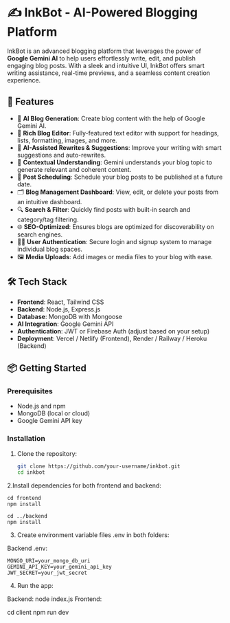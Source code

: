 # ✍️ InkBot - AI-Powered Blogging Platform

InkBot is an advanced blogging platform that leverages the power of **Google Gemini AI** to help users effortlessly write, edit, and publish engaging blog posts. With a sleek and intuitive UI, InkBot offers smart writing assistance, real-time previews, and a seamless content creation experience.

## 🚀 Features

- 🤖 **AI Blog Generation**: Create blog content with the help of Google Gemini AI.
- 📝 **Rich Blog Editor**: Fully-featured text editor with support for headings, lists, formatting, images, and more.
- 🔄 **AI-Assisted Rewrites & Suggestions**: Improve your writing with smart suggestions and auto-rewrites.
- 🧠 **Contextual Understanding**: Gemini understands your blog topic to generate relevant and coherent content.
- 📅 **Post Scheduling**: Schedule your blog posts to be published at a future date.
- 🗂️ **Blog Management Dashboard**: View, edit, or delete your posts from an intuitive dashboard.
- 🔍 **Search & Filter**: Quickly find posts with built-in search and category/tag filtering.
- 🌐 **SEO-Optimized**: Ensures blogs are optimized for discoverability on search engines.
- 🧑‍💻 **User Authentication**: Secure login and signup system to manage individual blog spaces.
- 🖼️ **Media Uploads**: Add images or media files to your blog with ease.

## 🛠️ Tech Stack

- **Frontend**: React, Tailwind CSS
- **Backend**: Node.js, Express.js
- **Database**: MongoDB with Mongoose
- **AI Integration**: Google Gemini API
- **Authentication**: JWT or Firebase Auth (adjust based on your setup)
- **Deployment**: Vercel / Netlify (Frontend), Render / Railway / Heroku (Backend)

## 📦 Getting Started

### Prerequisites

- Node.js and npm
- MongoDB (local or cloud)
- Google Gemini API key

### Installation

1. Clone the repository:
   ```bash
   git clone https://github.com/your-username/inkbot.git
   cd inkbot

2.Install dependencies for both frontend and backend:

    cd frontend
    npm install

    cd ../backend
    npm install
    
3. Create environment variable files .env in both folders:

Backend .env:

    MONGO_URI=your_mongo_db_uri
    GEMINI_API_KEY=your_gemini_api_key
    JWT_SECRET=your_jwt_secret

4. Run the app:
   
Backend:
node index.js
Frontend:

cd client
npm run dev
